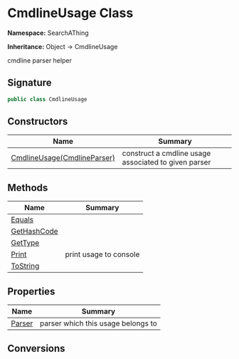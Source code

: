 # CmdlineUsage Class
**Namespace:** SearchAThing

**Inheritance:** Object → CmdlineUsage

cmdline parser helper

## Signature
```csharp
public class CmdlineUsage
```
## Constructors
|**Name**|**Summary**|
|---|---|
|[CmdlineUsage(CmdlineParser)](CmdlineUsage/ctors.md)|construct a cmdline usage associated to given parser|
## Methods
|**Name**|**Summary**|
|---|---|
|[Equals](CmdlineUsage/Equals.md)||
|[GetHashCode](CmdlineUsage/GetHashCode.md)||
|[GetType](CmdlineUsage/GetType.md)||
|[Print](CmdlineUsage/Print.md)|print usage to console|
|[ToString](CmdlineUsage/ToString.md)||
## Properties
|**Name**|**Summary**|
|---|---|
|[Parser](CmdlineUsage/Parser.md)|parser which this usage belongs to
## Conversions
